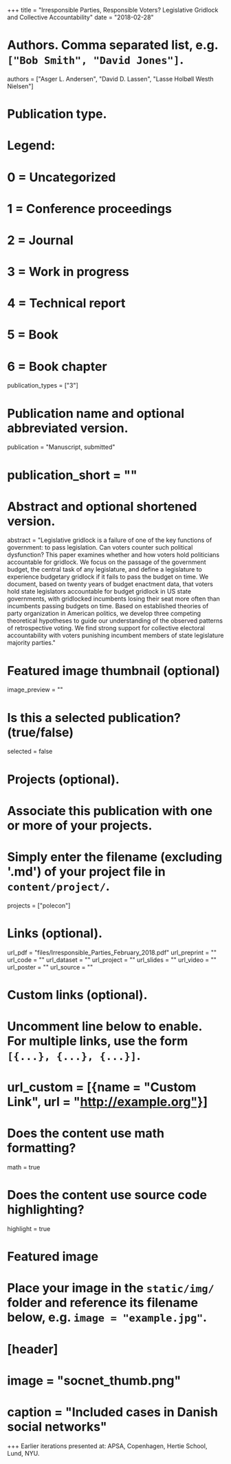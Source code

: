+++
title = "Irresponsible Parties, Responsible Voters? Legislative Gridlock and Collective Accountability"
date = "2018-02-28"

# Authors. Comma separated list, e.g. `["Bob Smith", "David Jones"]`.
authors = ["Asger L. Andersen", "David D. Lassen", "Lasse Holbøll Westh Nielsen"]

# Publication type.
# Legend:
# 0 = Uncategorized
# 1 = Conference proceedings
# 2 = Journal
# 3 = Work in progress
# 4 = Technical report
# 5 = Book
# 6 = Book chapter
publication_types = ["3"]

# Publication name and optional abbreviated version.
publication = "Manuscript, submitted"
# publication_short = ""

# Abstract and optional shortened version.
abstract = "Legislative gridlock is a failure of one of the key functions of government: to pass legislation. Can voters counter such political dysfunction? This paper examines whether and how voters hold politicians accountable for gridlock. We focus on the passage of the government budget, the central task of any legislature, and define a legislature to experience budgetary gridlock if it fails to pass the budget on time. We document, based on twenty years of budget enactment data, that voters hold state legislators accountable for budget gridlock in US state governments, with gridlocked incumbents losing their seat more often than incumbents passing budgets on time. Based on established theories of party organization in American politics, we develop three competing theoretical hypotheses to guide our understanding of the observed patterns of retrospective voting. We find strong support for collective electoral accountability with voters punishing incumbent members of state legislature majority parties."

# Featured image thumbnail (optional)
image_preview = ""

# Is this a selected publication? (true/false)
selected = false

# Projects (optional).
#   Associate this publication with one or more of your projects.
#   Simply enter the filename (excluding '.md') of your project file in `content/project/`.
projects = ["polecon"]

# Links (optional).
url_pdf = "files/Irresponsible_Parties_February_2018.pdf"
url_preprint = ""
url_code = ""
url_dataset = ""
url_project = ""
url_slides = ""
url_video = ""
url_poster = ""
url_source = ""

# Custom links (optional).
#   Uncomment line below to enable. For multiple links, use the form `[{...}, {...}, {...}]`.
# url_custom = [{name = "Custom Link", url = "http://example.org"}]

# Does the content use math formatting?
math = true

# Does the content use source code highlighting?
highlight = true

# Featured image
# Place your image in the `static/img/` folder and reference its filename below, e.g. `image = "example.jpg"`.
# [header]
# image = "socnet_thumb.png"
# caption = "Included cases in Danish social networks"

+++
Earlier iterations presented at: APSA, Copenhagen, Hertie School, Lund, NYU.
